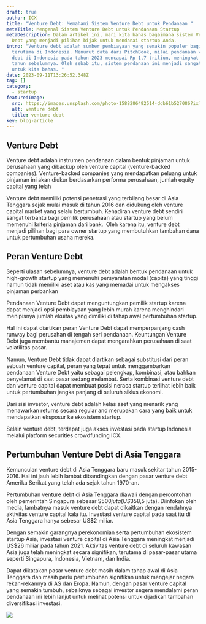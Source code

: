 ```yaml
---
draft: true
author: ICX
title: "Venture Debt: Memahami Sistem Venture Debt untuk Pendanaan "
metaTitle: Mengenal Sistem Venture Debt untuk Pendanaan Startup
metaDescription: Dalam artikel ini, mari kita bahas bagaimana sistem Venture
  Debt yang menjadi pilihan bijak untuk mendanai startup Anda.
intro: "Venture debt adalah sumber pembiayaan yang semakin populer bagi startup,
  terutama di Indonesia. Menurut data dari PitchBook, nilai pendanaan venture
  debt di Indonesia pada tahun 2023 mencapai Rp 1,7 triliun, meningkat 50% dari
  tahun sebelumnya. Oleh sebab itu, sistem pendanaan ini menjadi sangat menarik
  untuk kita bahas. "
date: 2023-09-11T13:26:52.348Z
tag: []
category:
  - startup
featuredImage:
  src: https://images.unsplash.com/photo-1588286492514-ddb61b527086?ixlib=rb-4.0.3&ixid=M3wxMjA3fDB8MHxwaG90by1wYWdlfHx8fGVufDB8fHx8fA%3D%3D&auto=format&fit=crop&w=870&q=80
  alt: venture debt
  title: venture debt
key: blog-article
---
```

<!--StartFragment-->

## Venture Debt

Venture debt adalah instrumen pendanaan dalam bentuk pinjaman untuk perusahaan yang dibackup oleh venture capital (venture-backed companies). Venture-backed companies yang mendapatkan peluang untuk pinjaman ini akan diukur berdasarkan performa perusahaan, jumlah equity capital yang telah 

Venture debt memiliki potensi penetrasi yang terbilang besar di Asia Tenggara sejak mulai masuk di tahun 2016 dan didukung oleh venture capital market yang selalu bertumbuh. Kehadiran venture debt sendiri sangat terbantu bagi pemilik perusahaan atau startup yang belum memenuhi kriteria pinjaman dari bank.  Oleh karena itu, venture debt menjadi pilihan bagi para owner startup yang membutuhkan tambahan dana untuk pertumbuhan usaha mereka.

## Peran Venture Debt

Seperti ulasan sebelumnya, venture debt adalah bentuk pendanaan untuk high-growth startup yang memenuhi persyaratan modal (capita) yang tinggi namun tidak memiliki aset atau kas yang memadai untuk mengakses pinjaman perbankan

Pendanaan Venture Debt dapat menguntungkan pemilik startup karena dapat menjadi opsi pembiayaan yang lebih murah karena menghindari menipisnya jumlah ekuitas yang dimiliki di tahap awal pertumbuhan startup. 

Hal ini dapat diartikan peran Venture Debt dapat memperpanjang cash runway bagi perusahan di tengah seri pendanaan. Keuntungan Venture Debt juga membantu manajemen dapat mengarahkan perusahaan di saat volatilitas pasar.

Namun, Venture Debt tidak dapat diartikan sebagai substitusi dari peran sebuah venture capital, peran yang tepat untuk menggambarkan pendanaan Venture Debt yaitu sebagai pelengkap, kombinasi, atau bahkan penyelamat di saat pasar sedang melambat. Serta kombinasi venture debt dan venture capital dapat membuat posisi neraca startup terlihat lebih baik untuk pertumbuhan jangka panjang di seluruh siklus ekonomi.

Dari sisi investor, venture debt adalah kelas aset yang menarik yang menawarkan returns secara regular and merupakan cara yang baik untuk mendapatkan eksposur ke ekosistem startup.

Selain venture debt, terdapat juga akses investasi pada startup Indonesia melalui platform securities crowdfunding ICX.

## Pertumbuhan Venture Debt di Asia Tenggara

Kemunculan venture debt di Asia Tenggara baru masuk sekitar tahun 2015-2016. Hal ini jauh lebih lambat dibandingkan dengan pasar venture debt Amerika Serikat yang telah ada sejak tahun 1970-an.

Pertumbuhan venture debt di Asia Tenggara diawali dengan percontohan oleh pemerintah Singapura sebesar S$500 juta (US$358,5 juta). Diinfokan oleh media, lambatnya masuk venture debt dapat dikaitkan dengan rendahnya aktivitas venture capital kala itu. Investasi venture capital pada saat itu di Asia Tenggara hanya sebesar US$2 miliar. 

Dengan semakin garangnya perekonomian serta pertumbuhan ekosistem startup Asia, investasi venture capital di Asia Tenggara meningkat menjadi US$26 miliar pada tahun 2021. Aktivitas venture debt di seluruh kawasan Asia juga telah meningkat secara signifikan, terutama di pasar-pasar utama seperti Singapura, Indonesia, Vietnam, dan India.

Dapat dikatakan pasar venture debt masih dalam tahap awal di Asia Tenggara dan masih perlu pertumbuhan signifikan untuk mengejar negara rekan-rekannya di AS dan Eropa. Namun, dengan pasar venture capital yang semakin tumbuh, sebaiknya sebagai investor segera mendalami peran pendanaan ini lebih lanjut untuk melihat potensi untuk dijadikan tambahan diversifikasi investasi.



![](/img/icx_banner-blog_3.png)